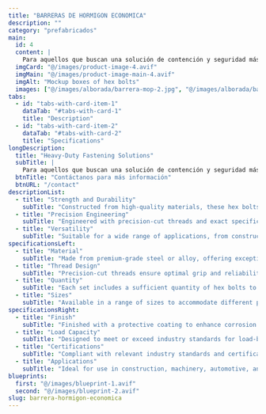 ```yaml
---
title: "BARRERAS DE HORMIGON ECONOMICA"
description: ""
category: "prefabricados"
main:
  id: 4
  content: |
    Para aquellos que buscan una solución de contención y seguridad más accesible, brindamos una alternativa de mediana resistencia, conservando la geometría de 0,81 cm x 3 metros con o sin conector. Recomendable para ser utilizadas en zonas de menor velocidad (50km/hr), recintos interiores, contención de elementos o usos temporales o otros.
  imgCard: "@/images/product-image-4.avif"
  imgMain: "@/images/product-image-main-4.avif"
  imgAlt: "Mockup boxes of hex bolts"
  images: ["@/images/alborada/barrera-mop-2.jpg", "@/images/alborada/barrera-mop.jpg", "@/images/alborada/barrera-tipo-f1.png", "@/images/alborada/barrera-tipo-f2.png"]
tabs:
  - id: "tabs-with-card-item-1"
    dataTab: "#tabs-with-card-1"
    title: "Description"
  - id: "tabs-with-card-item-2"
    dataTab: "#tabs-with-card-2"
    title: "Specifications"
longDescription:
  title: "Heavy-Duty Fastening Solutions"
  subTitle: |
    Para aquellos que buscan una solución de contención y seguridad más accesible, brindamos una alternativa de mediana resistencia, conservando la geometría de 0,81 cm x 3 metros con o sin conector. Recomendable para ser utilizadas en zonas de menor velocidad (50km/hr), recintos interiores, contención de elementos o usos temporales o otros.
  btnTitle: "Contáctanos para más información"
  btnURL: "/contact"
descriptionList:
  - title: "Strength and Durability"
    subTitle: "Constructed from high-quality materials, these hex bolts are built to withstand heavy loads and tough conditions."
  - title: "Precision Engineering"
    subTitle: "Engineered with precision-cut threads and exact specifications, ensuring a tight and secure fit every time."
  - title: "Versatility"
    subTitle: "Suitable for a wide range of applications, from construction to machinery, providing versatile fastening solutions."
specificationsLeft:
  - title: "Material"
    subTitle: "Made from premium-grade steel or alloy, offering exceptional strength and corrosion resistance."
  - title: "Thread Design"
    subTitle: "Precision-cut threads ensure optimal grip and reliability, even in high-stress environments."
  - title: "Quantity"
    subTitle: "Each set includes a sufficient quantity of hex bolts to tackle various projects and applications."
  - title: "Sizes"
    subTitle: "Available in a range of sizes to accommodate different project requirements, ensuring versatility and compatibility."
specificationsRight:
  - title: "Finish"
    subTitle: "Finished with a protective coating to enhance corrosion resistance and extend service life."
  - title: "Load Capacity"
    subTitle: "Designed to meet or exceed industry standards for load-bearing capacity, ensuring reliable performance under heavy loads."
  - title: "Certifications"
    subTitle: "Compliant with relevant industry standards and certifications, guaranteeing quality and reliability."
  - title: "Applications"
    subTitle: "Ideal for use in construction, machinery, automotive, and other heavy-duty applications that demand strong and reliable fastening."
blueprints:
  first: "@/images/blueprint-1.avif"
  second: "@/images/blueprint-2.avif"
slug: barrera-hormigon-economica
---
```

